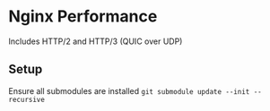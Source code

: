 # Nginx Performance
Includes HTTP/2 and HTTP/3 (QUIC over UDP)


## Setup
Ensure all submodules are installed
`git submodule update --init --recursive`